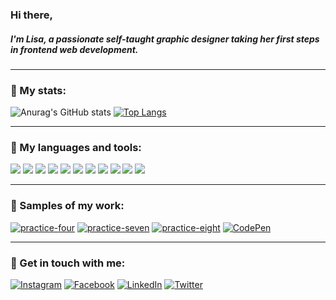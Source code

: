 ### Hi there,
##### I'm Lisa, a passionate self-taught graphic designer taking her first steps in frontend web development.
---

### :rabbit2: My stats:
![Anurag's GitHub stats](https://github-readme-stats.vercel.app/api?username=CandidDeer&show_icons=true&theme=dracula&hide_border=true&include_all_commits=true)
[![Top Langs](https://github-readme-stats.vercel.app/api/top-langs/?username=CandidDeer&theme=dracula&hide_border=true)](https://github.com/anuraghazra/github-readme-stats)

---

### :rabbit2: My languages and tools:
<div>
<img src="https://img.shields.io/badge/-HTML5-282a36?logo=HTML5&logoColor=ff6e96&style=flat&labelColor=282a36" />
<img src="https://img.shields.io/badge/-CSS3-282a36?logo=CSS3&logoColor=ff6e96&style=flat&labelColor=282a36" />

<img src="https://img.shields.io/badge/-Sublime%20Text-282a36?logo=Sublime-Text&logoColor=ff6e96&style=flat&labelColor=282a36" />
<img src="https://img.shields.io/badge/-VS%20Code-282a36?logo=Visual-Studio-Code&logoColor=ff6e96&style=flat&labelColor=282a36" />

<img src="https://img.shields.io/badge/-Adobe%20Illustrator-282a36?logo=Adobe-Illustrator&logoColor=ff6e96&style=flat&labelColor=282a36" />
<img src="https://img.shields.io/badge/-Adobe%20Photoshop-282a36?logo=Adobe-Photoshop&logoColor=ff6e96&style=flat&labelColor=282a36" />
<img src="https://img.shields.io/badge/-Adobe%20InDesign-282a36?logo=Adobe-Indesign&logoColor=ff6e96&style=flat&labelColor=282a36" />
<img src="https://img.shields.io/badge/-Adobe%20XD-282a36?logo=Adobe-XD&logoColor=ff6e96&style=flat&labelColor=282a36" />
<img src="https://img.shields.io/badge/-Affinity%20Photo-282a36?logo=Affinity-Photo&logoColor=ff6e96&style=flat&labelColor=282a36" />
<img src="https://img.shields.io/badge/-Affinity%20Designer-282a36?logo=Affinity-Designer&logoColor=ff6e96&style=flat&labelColor=282a36" />
<img src="https://img.shields.io/badge/-Affinity%20Publisher-282a36?logo=Affinity-Publisher&logoColor=ff6e96&style=flat&labelColor=282a36" />
</div>

---

### :rabbit2: Samples of my work:
[![practice-four](https://img.shields.io/badge/-Website%20idea-282a36?logo=GitHub&logoColor=79dafa&style=flat&labelColor=282a36)](https://candiddeer.github.io/practice-four/)
[![practice-seven](https://img.shields.io/badge/-Website%20idea-282a36?logo=GitHub&logoColor=79dafa&style=flat&labelColor=282a36)](https://candiddeer.github.io/practice-seven/)
[![practice-eight](https://img.shields.io/badge/-Website%20idea-282a36?logo=GitHub&logoColor=79dafa&style=flat&labelColor=282a36)](https://candiddeer.github.io/practice-eight/)
[![CodePen](https://img.shields.io/badge/-CodePen%20profile-282a36?logo=CodePen&logoColor=79dafa&style=flat&labelColor=282a36)](https://codepen.io/lisa-thamer)

---

### :rabbit2: Get in touch with me:
[![Instagram](https://img.shields.io/badge/-Instagram-282a36?logo=Instagram&logoColor=79dafa&style=flat&labelColor=282a36)](https://www.instagram.com/enelya1988/)
[![Facebook](https://img.shields.io/badge/-Facebook-282a36?logo=Facebook&logoColor=79dafa&style=flat&labelColor=282a36)](https://www.facebook.com/lisa.thamer.loves/)
[![LinkedIn](https://img.shields.io/badge/-LinkedIn-282a36?logo=LinkedIn&logoColor=79dafa&style=flat&labelColor=282a36)](https://www.linkedin.com/in/lisa-thamer)
[![Twitter](https://img.shields.io/badge/-Twitter-282a36?logo=Twitter&logoColor=79dafa&style=flat&labelColor=282a36)](https://twitter.com/CandidDeer)

<!---
Dracula theme:
title_color: "ff6e96",
icon_color: "79dafa",
text_color: "f8f8f2",
bg_color: "282a36"
--->
